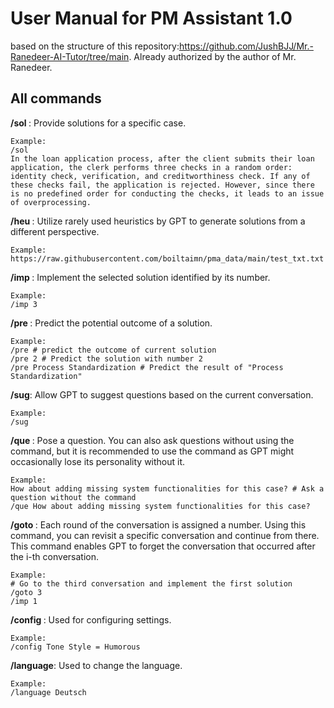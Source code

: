 # User Manual for PM Assistant 1.0
based on the structure of this repository:https://github.com/JushBJJ/Mr.-Ranedeer-AI-Tutor/tree/main. Already authorized by the author of Mr. Ranedeer.

## All commands

**/sol <Case>**: Provide solutions for a specific case.
    
    Example:
    /sol 
    In the loan application process, after the client submits their loan application, the clerk performs three checks in a random order: identity check, verification, and creditworthiness check. If any of these checks fail, the application is rejected. However, since there is no predefined order for conducting the checks, it leads to an issue of overprocessing.

**/heu <List of Heuristics>**: Utilize rarely used heuristics by GPT to generate solutions from a different perspective.
    
    Example:
    https://raw.githubusercontent.com/boiltaimn/pma_data/main/test_txt.txt

**/imp <number>**: Implement the selected solution identified by its number.
    
    Example:
    /imp 3
    
**/pre <number or solution>**: Predict the potential outcome of a solution.
    
    Example:
    /pre # predict the outcome of current solution
    /pre 2 # Predict the solution with number 2
    /pre Process Standardization # Predict the result of "Process Standardization"
    
**/sug**: Allow GPT to suggest questions based on the current conversation.
    
    Example:
    /sug
    
**/que <question>**: Pose a question. You can also ask questions without using the command, but it is recommended to use the command as GPT might occasionally lose its personality without it.
    
    Example:
    How about adding missing system functionalities for this case? # Ask a question without the command
    /que How about adding missing system functionalities for this case?

**/goto <number i>**: Each round of the conversation is assigned a number. Using this command, you can revisit a specific conversation and continue from there. This command enables GPT to forget the conversation that occurred after the i-th conversation.
    
    Example:
    # Go to the third conversation and implement the first solution
    /goto 3 
    /imp 1

**/config <configuration>**: Used for configuring settings.
    
    Example: 
    /config Tone Style = Humorous
    
**/language**: Used to change the language.
    
    Example: 
    /language Deutsch
